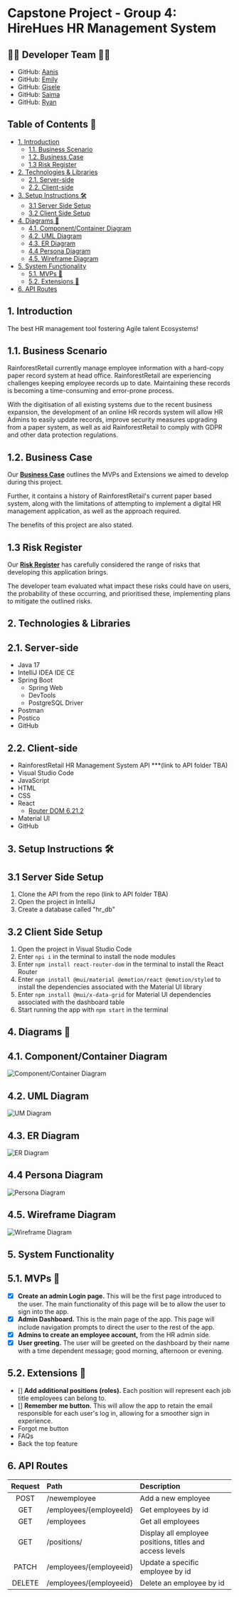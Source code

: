 # Capstone Project - Group 4: HireHues HR Management System 

## 👥🎸 Developer Team 👥🎸 ##
- GitHub: [Aanis](https://github.com/AanisN10) 
- GitHub: [Emily](https://github.com/remily23)
- GitHub: [Gisele](https://github.com/giselec12) 
- GitHub: [Saima](https://github.com/saima2210) 
- GitHub: [Ryan](https://github.com/RyanNekadio)

## Table of Contents 📜
  - [1. Introduction](#1-introduction)
    - [1.1. Business Scenario](#11-business-scenario)
    - [1.2. Business Case](#12-business-case)
    - [1.3 Risk Register](#13-risk-register)
- [2. Technologies \& Libraries](#2-technologies--libraries)
  - [2.1. Server-side](#21-server-side)
  - [2.2. Client-side](#22-client-side)
- [3. Setup Instructions 🛠️](#3-setup-instructions-️)
  - [3.1 Server Side Setup](#31-server-side-setup)
  - [3.2 Client Side Setup](#32-client-side-setup)
- [4. Diagrams 🎨](#4-diagrams-)
  - [4.1. Component/Container Diagram](#41-componentcontainer-diagram)
  - [4.2. UML Diagram](#42-uml-diagram)
  - [4.3. ER Diagram](#43-er-diagram)
  - [4.4 Persona Diagram](#44-persona-diagram)
  - [4.5. Wireframe Diagram](#45-wireframe-diagram)
- [5. System Functionality](#5-system-functionality)
  - [5.1. MVPs 🫡](#51-mvps-)
  - [5.2. Extensions 💪](#52-extensions-)
- [6. API Routes](#6-api-routes)

## 1. Introduction
The best HR management tool fostering Agile talent Ecosystems! 

## 1.1. Business Scenario
RainforestRetail currently manage employee information with a hard-copy paper record system at head office. RainforestRetail are experiencing challenges keeping employee records up to date. Maintaining these records is becoming a time-consuming and error-prone process.

With the digitisation of all existing systems due to the recent business expansion, the development of an online HR records system will allow HR Admins to easily update records, improve security measures upgrading from a paper system, as well as aid RainforestRetail to comply with GDPR and other data protection regulations.

## 1.2. Business Case

Our **[Business Case](https://github.com/remily23/capstone_hr_management_system/blob/readme/Documentation/Business%20Case.pdf)** outlines the MVPs and Extensions we aimed to develop during this project.

Further, it contains a history of RainforestRetail's current paper based system, along with the limitations of attempting to implement a digital HR management application, as well as the approach required. 

The benefits of this project are also stated.

## 1.3 Risk Register

Our **[Risk Register](https://github.com/remily23/capstone_hr_management_system/blob/readme/Documentation/Risk%20Register.pdf)** has carefully considered the range of risks that developing this application brings.

The developer team evaluated what impact these risks could have on users, the probability of these occurring, and prioritised these, implementing plans to mitigate the outlined risks.

## 2. Technologies & Libraries

## 2.1. Server-side
- Java 17
- IntelliJ IDEA IDE CE
- Spring Boot
  - Spring Web
  - DevTools
  - PostgreSQL Driver
- Postman
- Postico
- GitHub
  
## 2.2. Client-side
- RainforestRetail HR Management System API ***(link to API folder TBA)
- Visual Studio Code
- JavaScript
- HTML
- CSS
- React
  - [Router DOM 6.21.2](https://www.npmjs.com/package/react-router-dom)
- Material UI
- GitHub

## 3. Setup Instructions 🛠️

## 3.1 Server Side Setup
1. Clone the API from the repo (link to API folder TBA)
2. Open the project in IntelliJ
3. Create a database called "hr_db"

## 3.2 Client Side Setup
1. Open the project in Visual Studio Code
2. Enter `npi i` in the terminal to install the node modules
3. Enter `npm install react-router-dom` in the terminal to install the React Router
4. Enter `npm install @mui/material @emotion/react @emotion/styled` to install the dependencies associated with the Material UI library
5. Enter `npm install @mui/x-data-grid` for Material UI dependencies associated with the dashboard table
6. Start running the app with `npm start` in the terminal


## 4. Diagrams 🎨

## 4.1. Component/Container Diagram
![Component/Container Diagram](https://github.com/remily23/capstone_hr_management_system/blob/readme/Diagrams/Component:Container%20Diagram.png?raw=true)

## 4.2. UML Diagram
![UM Diagram](https://github.com/remily23/capstone_hr_management_system/blob/readme/Diagrams/UML%20Diagram.png?raw=true)

## 4.3. ER Diagram
![ER Diagram](https://github.com/remily23/capstone_hr_management_system/blob/readme/Diagrams/ER%20Diagram.png?raw=true)

## 4.4 Persona Diagram
![Persona Diagram](https://github.com/remily23/capstone_hr_management_system/blob/readme/Diagrams/Persona%20Diagram.png?raw=true)

## 4.5. Wireframe Diagram
![Wireframe Diagram](https://github.com/remily23/capstone_hr_management_system/blob/readme/Diagrams/Wireframe%20Diagram.png?raw=true)

## 5. System Functionality

## 5.1. MVPs 🫡

-	[X] **Create an admin Login page.** This will be the first page introduced to the user. The main functionality of this page will be to allow the user to sign into the app.
-	[X] **Admin Dashboard.** This is the main page of the app. This page will include navigation prompts to direct the user to the rest of the app.
-	[X] **Admins to create an employee account,** from the HR admin side.
- [X] **User greeting.** The user will be greeted on the dashboard by their name with a time dependent message; good morning, afternoon or evening. 

## 5.2. Extensions 💪
- [] **Add additional positions (roles).** Each position will represent each job title employees can belong to. 
- [] **Remember me button.** This will allow the app to retain the email responsible for each user's log in, allowing for a smoother sign in experience.
- Forgot me button
- FAQs
- Back the top feature

## 6. API Routes
|       Request  | Path |Description                          |
|:------------------------------:|:-------------|:-------------------------------------|
|           POST            | /newemployee          | Add a new employee                    |
|           GET            | /employees/{employeeId}         | Get employees by id                   |
|           GET            | /employees       | Get all employees                 |             
|           GET            | /positions/         | Display all employee positions, titles and access levels                   |   
|           PATCH            | /employees/{employeeid}          | Update a specific employee by id              |
|           DELETE            | /employees/{employeeid}         | Delete an employee by id                    |
